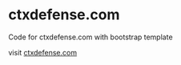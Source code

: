 # ctxdefense.com

Code for ctxdefense.com with bootstrap template

visit [ctxdefense.com](http://ctxdefense.com)
